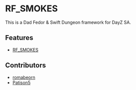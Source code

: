# RF_SMOKES

This is a Dad Fedor & Swift Dungeon framework for DayZ SA.

## Features

* [RF_SMOKES](docs/index.md)

## Contributors

* [romabeorn](https://github.com/romabeorn)
* [Patison5](https://github.com/Patison5)
